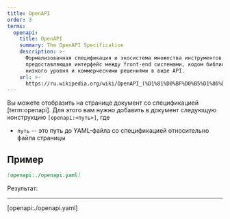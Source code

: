 ```yaml
---
title: OpenAPI
order: 3
terms:
  openapi:
    title: OpenAPI
    summary: The OpenAPI Specification
    description: >-
      Формализованная спецификация и экосистема множества инструментов,
      предоставляющая интерфейс между front-end системами, кодом библиотек
      низкого уровня и коммерческими решениями в виде API.
    url: >-
      https://ru.wikipedia.org/wiki/OpenAPI_(%D1%81%D0%BF%D0%B5%D1%86%D0%B8%D1%84%D0%B8%D0%BA%D0%B0%D1%86%D0%B8%D1%8F)
---
```


Вы можете отобразить на странице документ со спецификацией [term:openapi]. Для этого вам нужно добавить в документ следующую конструкцию `[openapi:<путь>]`, где

- `путь` -- это путь до YAML-файла со спецификацией относительно файла страницы

## Пример

```md
[openapi:./openapi.yaml]
```

Результат:

---

[openapi:./openapi.yaml]